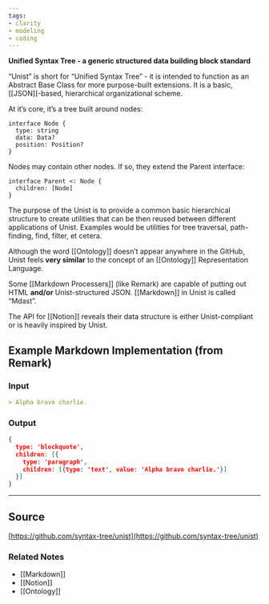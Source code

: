 ```yaml
---
tags:
- clarity
- modeling
- coding
---
```

**Unified Syntax Tree - a generic structured data building block standard**

“Unist” is short for “Unified Syntax Tree” - it is intended to function as an Abstract Base Class for more purpose-built extensions. It is a basic, [[JSON]]-based, hierarchical organizational scheme.

At it’s core, it’s a tree built around nodes:

```tsx
interface Node {
  type: string
  data: Data?
  position: Position?
}
```

Nodes may contain other nodes. If so, they extend the Parent interface:

```tsx
interface Parent <: Node {
  children: [Node]
}
```

The purpose of the Unist is to provide a common basic hierarchical structure to create utilities that can be then reused between different applications of Unist. Examples would be utilities for tree traversal, path-finding, find, filter, et cetera.

Although the word [[Ontology]] doesn’t appear anywhere in the GitHub, Unist feels **very similar** to the concept of an [[Ontology]] Representation Language. 

Some [[Markdown Processers]] (like Remark) are capable of putting out HTML ************and/or************ Unist-structured JSON. [[Markdown]] in Unist is called “Mdast”. 

The API for [[Notion]] reveals their data structure is either Unist-compliant or is heavily inspired by Unist.

## Example Markdown Implementation (from Remark)

### Input

```markdown
> Alpha bravo charlie.
```

### Output

```json
{
  type: 'blockquote',
  children: [{
    type: 'paragraph',
    children: [{type: 'text', value: 'Alpha bravo charlie.'}]
  }]
}
```

---

## Source
[https://github.com/syntax-tree/unist](https://github.com/syntax-tree/unist)

### Related Notes
- [[Markdown]] 
- [[Notion]] 
- [[Ontology]]